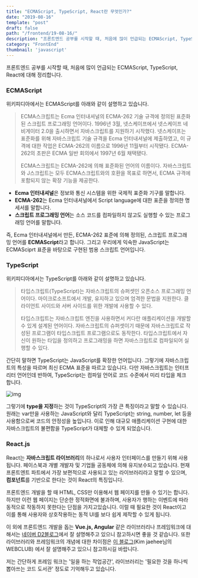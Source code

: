 ```yaml
---
title: "ECMAScript, TypeScript, React란 무엇인가?"
date: "2019-08-16"
template: "post"
draft: false
path: "/frontend/19-08-16/"
description: "프론트엔드 공부를 시작할 때, 처음에 많이 언급되는 ECMAScript, TypeScript, React에 대해 정리합니다. 위키피디아에서는 ECMAScript를 아래와 같이 설명하고 있습니다. ECMA스크립트는 Ecma 인터내셔널의 ECMA-262 기술 규격에 정의된 표준화된 스크립트 프로그래밍 언어이다."
category: "FrontEnd"
thumbnail: 'javascript'
---
```


프론트엔드 공부를 시작할 때, 처음에 많이 언급되는 ECMAScript, TypeScript, React에 대해 정리합니다.

### ECMAScript

 위키피디아에서는 ECMAScript를 아래와 같이 설명하고 있습니다.

>  ECMA스크립트는 Ecma 인터내셔널의 ECMA-262 기술 규격에 정의된 표준화된 스크립트 프로그래밍 언어이다. 1996년 3월, 넷스케이프에서 넷스케이프 네비게이터 2.0을 출시하면서 자바스크립트를 지원하기 시작했다. 넷스케이프는 표준화를 위해 자바스크립트 기술 규격을 Ecma 인터내셔널에 제출하였고, 이 규격에 대한 작업은 ECMA-262의 이름으로 1996년 11월부터 시작됐다. ECMA-262의 초판은 ECMA 일반 회의에서 1997년 6월 채택됐다.
>
>  ECMA스크립트는 ECMA-262에 의해 표준화된 언어의 이름이다. 자바스크립트와 J스크립트는 모두 ECMA스크립트와의 호환을 목표로 하면서, ECMA 규격에 포함되지 않는 확장 기능을 제공한다.

- **Ecma 인터내셔널**은 정보와 통신 시스템을 위한 국제적 표준화 기구를 말합니다.
- **ECMA-262**는 Ecma 인터내셔널에서 Script language에 대한 표준을 정의한 명세서를 말합니다.
- **스크립트 프로그래밍 언어**는 소스 코드를 컴파일하지 않고도 실행할 수 있는 프로그래밍 언어를 말합니다.

 즉, Ecma 인터내셔널에서 만든, ECMA-262 표준에 의해 정의된, 스크립트 프로그래밍 언어를 **ECMAScript**라고 합니다. 그리고 우리에게 익숙한 JavaScript는 ECMASciprt 표준을 바탕으로 구현된 범용 스크립트 언어입니다.

### TypeScript

 위키피디아에서는 TypeScript를 아래와 같이 설명하고 있습니다.

>  타입스크립트(TypeScript)는 자바스크립트의 슈퍼셋인 오픈소스 프로그래밍 언어이다. 마이크로소프트에서 개발, 유지하고 있으며 엄격한 문법을 지원한다. 클라이언트 사이드와 서버 사이드를 위한 개발에 사용할 수 있다.
>
>  타입스크립트는 자바스크립트 엔진을 사용하면서 커다란 애플리케이션을 개발할 수 있게 설계된 언어이다. 자바스크립트의 슈퍼셋이기 때문에 자바스크립트로 작성된 프로그램이 타입스크립트 프로그램으로도 동작한다. 타입스크립트에서 자신이 원하는 타입을 정의하고 프로그래밍을 하면 자바스크립트로 컴파일되어 실행할 수 있다. 
>

 간단히 말하면 TypeScript는 JavaScript를 확장한 언어입니다. 그렇기에 자바스크립트의 특성을 따르며 최신 ECMA 표준을 따르고 있습니다. 다만 자바스크립트는 인터프리터 언어인데 반하여, TypeScript는 컴파일 언어로 코드 수준에서 미리 타입을 체크 합니다.

![img](https://miro.medium.com/max/445/1*tOpeQXW36hEFiV8THpYUzA.png)



 그렇기에 **type을 지정**하는 것이 TypeScript의 가장 큰 특징이라고 말할 수 있습니다. 원래는 var만을 사용하는 JavaScript와 달리 TypeScript는 string, number, let 등을 사용함으로써 코드의 안정성을 높입니다. 이로 인해 대규모 애플리케이션 구현에 대한 자바스크립트의 불편함을 TypeScript가 대체할 수 있게 되었습니다. 

### React.js

 React는 **자바스크립트 라이브러리**의 하나로서 사용자 인터페이스를 만들기 위해 사용됩니다. 페이스북과 개별 개발자 및 기업들 공동체에 의해 유지보수되고 있습니다. 현재 프론트엔트 파트에서 가장 보편적으로 사용되고 있는 라이브러리라고 말할 수 있으며, **컴포넌트**를 기반으로 한다는 것이 React의 특징입니다.

 프론트엔드 개발을 할 때 HTML, CSS만 이용해서 웹 페이지를 만들 수 있기는 합니다. 하지만 이런 웹 페이지는 단순한 정적화면에 불과하며, 사용자가 행하는 이벤트에 따라 동적으로 작동하지 못한다는 단점을 가지고있습니다. 이럴 때 필요한 것이 React이고 이를 통해 사용자와 상호작용하는 동적 UI를 보다 쉽게 제작할 수 있게 됩니다. 

 이 외에 프론트엔드 개발을 돕는 **Vue.js, Angular** 같은 라이브러리나 프레임워크에 대해서는 [네이버 D2블로그](https://d2.naver.com/helloworld/3259111)에서 잘 설명해주고 있으니 참고하시면 좋을 것 같습니다. 또한 라이브러리와 프레임워크의 개념에 대한 차이점은 [이 블로그](https://webclub.tistory.com/458)(Kim jaehee님의 WEBCLUB) 에서 잘 설명해주고 있으니 참고하시길 바랍니다. 

저는 간단하게 프레임 워크는 '일을 하는 작업공간', 라이브러리는 '필요한 것을 하나씩 뽑아쓰는 코드 도서관' 정도로 기억해두고 있습니다.
